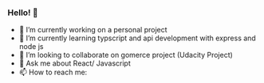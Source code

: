 ### Hello! 👋

- 🔭 I’m currently working on a personal project
- 🌱 I’m currently learning typscript and api development with express and node js
- 👯 I’m looking to collaborate on gomerce project (Udacity Project)
- 💬 Ask me about React/ Javascript
- 📫 How to reach me: 
